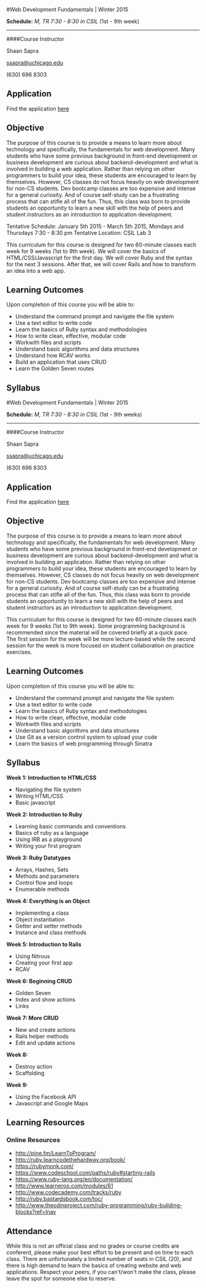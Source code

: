 #Web Development Fundamentals | Winter 2015

**Schedule:** *M, TR 7:30 - 8:30 in CSIL* (1st - 9th week)

-----------------------------------------------------------

####Course Instructor

Shaan Sapra

[ssapra@uchicago.edu](mailto:ssapra@uchicago.edu)

(630) 696 8303

## **Application**

Find the application [here](https://docs.google.com/forms/d/1cuLBIPhcqxmHgObiaMzArTyrKOUbQYn90Bbcnk8ZQik/viewform)

## **Objective**

The purpose of this course is to provide a means to learn more about technology and specifically, the fundamentals for web development. Many students who have some previous background in front-end development or business development are curious about backend-development and what is involved in building a web application. Rather than relying on other programmers to build your idea, these students are encouraged to learn by themselves. However, CS classes do not focus heavily on web development for non-CS students. Dev bootcamp classes are too expensive and intense for a general curiosity. And of course self-study can be a frustrating process that can stifle all of the fun. Thus, this class was born to provide students an opportunity to learn a new skill with the help of peers and student instructors as an introduction to application development.

Tentative Schedule: January 5th 2015 - March 5th 2015, Mondays and Thursdays 7:30 - 8:30 pm
Tentative Location: CSIL Lab 3

This curriculum for this course is designed for two 60-minute classes each week for 9 weeks (1st to 9th week). We will cover the basics of HTML/CSS/Javascript for the first day. We will cover Ruby and the syntax for the next 3 sessions. After that, we will cover Rails and how to transform an idea into a web app.
## **Learning Outcomes**

Upon completion of this course you will be able to:

- Understand the command prompt and navigate the file system
- Use a text editor to write code
- Learn the basics of Ruby syntax and methodologies
- How to write clean, effective, modular code
- Workwith files and scripts
- Understand basic algorithms and data structures
- Understand how RCAV works
- Build an application that uses CRUD
- Learn the Golden Seven routes


## **Syllabus**

#Web Development Fundamentals | Winter 2015

**Schedule:** *M, TR 7:30 - 8:30 in CSIL* (1st - 9th weeks)

-----------------------------------------------------------

####Course Instructor

Shaan Sapra

[ssapra@uchicago.edu](mailto:ssapra@uchicago.edu)

(630) 696 8303

## **Application**

Find the application [here](https://docs.google.com/forms/d/1cuLBIPhcqxmHgObiaMzArTyrKOUbQYn90Bbcnk8ZQik/viewform)

## **Objective**

The purpose of this course is to provide a means to learn more about technology and specifically, the fundamentals for web development. Many students who have some previous background in front-end development or business development are curious about backend-development and what is involved in building an application. Rather than relying on other programmers to build your idea, these students are encouraged to learn by themselves. However, CS classes do not focus heavily on web development for non-CS students. Dev bootcamp classes are too expensive and intense for a general curiosity. And of course self-study can be a frustrating process that can stifle all of the fun. Thus, this class was born to provide students an opportunity to learn a new skill with the help of peers and student instructors as an introduction to application development.

This curriculum for this course is designed for two 60-minute classes each week for 9 weeks (1st to 9th week). Some programming background is recommended since the material will be covered briefly at a quick pace. The first session for the week will be more lecture-based while the second session for the week is more focused on student collaboration on practice exercises.

## **Learning Outcomes**

Upon completion of this course you will be able to:

- Understand the command prompt and navigate the file system
- Use a text editor to write code
- Learn the basics of Ruby syntax and methodologies
- How to write clean, effective, modular code
- Workwith files and scripts
- Understand basic algorithms and data structures
- Use Git as a version control system to upload your code
- Learn the basics of web programming through Sinatra

## **Syllabus**

**Week 1: Introduction to HTML/CSS**
  - Navigating the file system
  - Writing HTML/CSS
  - Basic javascript

**Week 2: Introduction to Ruby**
  - Learning basic commands and conventions
  - Basics of ruby as a language
  - Using IRB as a playground
  - Writing your first program

**Week 3: Ruby Datatypes**
  - Arrays, Hashes, Sets
  - Methods and parameters
  - Control flow and loops
  - Enumerable methods

**Week 4: Everything is an Object**
  - Implementing a class
  - Object instantiation
  - Getter and setter methods
  - Instance and class methods

**Week 5: Introduction to Rails**
  - Using Nitrous
  - Creating your first app
  - RCAV

**Week 6: Beginning CRUD**
  - Golden Seven
  - Index and show actions
  - Links

**Week 7: More CRUD**
  - New and create actions
  - Rails helper methods
  - Edit and update actions

**Week 8:**
  - Destroy action
  - Scaffolding

**Week 9:**
  - Using the Facebook API
  - Javascript and Google Maps

## **Learning Resources**

### **Online Resources**

- http://pine.fm/LearnToProgram/
- http://ruby.learncodethehardway.org/book/
- https://rubymonk.com/
- https://www.codeschool.com/paths/ruby#starting-rails
- https://www.ruby-lang.org/en/documentation/
- http://www.learneroo.com/modules/61
- http://www.codecademy.com/tracks/ruby
- http://ruby.bastardsbook.com/toc/
- http://www.theodinproject.com/ruby-programming/ruby-building-blocks?ref=lnav

## **Attendance**

While this is not an official class and no grades or course credits are confererd, please make your best effort to be present and on time to each class.  There are unfortunately a limited number of seats in CSIL (20), and there is high demand to learn the basics of creating website and web applications.  Respect your peers, if you can't/won't make the class, please leave the spot for someone else to reserve.
